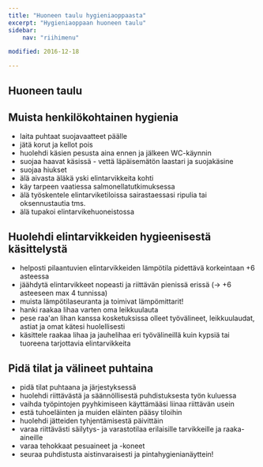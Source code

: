 ```yaml
---
title: "Huoneen taulu hygieniaoppaasta"
excerpt: "Hygieniaoppaan huoneen taulu"
sidebar:
    nav: "riihimenu"

modified: 2016-12-18

---
```

## Huoneen taulu

## **Muista henkilökohtainen hygienia**

- laita puhtaat suojavaatteet päälle
- jätä korut ja kellot pois
- huolehdi käsien pesusta aina ennen ja jälkeen WC-käynnin
- suojaa haavat käsissä - vettä läpäisemätön laastari ja suojakäsine
- suojaa hiukset
- älä aivasta äläkä yski elintarvikkeita kohti
- käy tarpeen vaatiessa salmonellatutkimuksessa
- älä työskentele elintarviketiloissa sairastaessasi ripulia tai oksennustautia tms.
- älä tupakoi elintarvikehuoneistossa

## **Huolehdi elintarvikkeiden hygieenisestä käsittelystä**

- helposti pilaantuvien elintarvikkeiden lämpötila pidettävä korkeintaan +6 asteessa
- jäähdytä elintarvikkeet nopeasti ja riittävän pienissä erissä (-> +6 asteeseen max 4 tunnissa)
- muista lämpötilaseuranta ja toimivat lämpömittarit!
- hanki raakaa lihaa varten oma leikkuulauta
- pese raa'an lihan kanssa kosketuksissa olleet työvälineet, leikkuulaudat, astiat ja omat kätesi huolellisesti
- käsittele raakaa lihaa ja jauhelihaa eri työvälineillä kuin kypsiä tai tuoreena tarjottavia elintarvikkeita

## **Pidä tilat ja välineet puhtaina**

- pidä tilat puhtaana ja järjestyksessä
- huolehdi riittävästä ja säännöllisestä puhdistuksesta työn kuluessa
- vaihda työpintojen pyyhkimiseen käyttämääsi liinaa riittävän usein
- estä tuhoeläinten ja muiden eläinten pääsy tiloihin
- huolehdi jätteiden tyhjentämisestä päivittäin
- varaa riittävästi säilytys- ja varastotilaa erilaisille tarvikkeille ja raaka-aineille
- varaa tehokkaat pesuaineet ja -koneet
- seuraa puhdistusta aistinvaraisesti ja pintahygienianäyttein!
